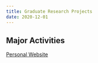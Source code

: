 ```yaml
---
title: Graduate Research Projects
date: 2020-12-01
---
```




<!--more-->

## Major Activities


[Personal Website](https://phoices.netlify.app/research/graduate-research/unifying_randomized/)


